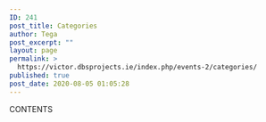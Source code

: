 ```yaml
---
ID: 241
post_title: Categories
author: Tega
post_excerpt: ""
layout: page
permalink: >
  https://victor.dbsprojects.ie/index.php/events-2/categories/
published: true
post_date: 2020-08-05 01:05:28
---
```

CONTENTS